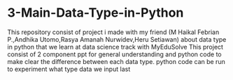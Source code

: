 # 3-Main-Data-Type-in-Python
This repository consist of project i made with my friend (M Haikal Febrian P.,Andhika Utomo,Rasya Amanah Nurwidev,Heru Setiawan) about data type in python that we learn at data science track with MyEduSolve
This project consist of 2 component ppt for general understanding and python code to make clear the difference between each data type. python code can be run to experiment what type data we input last
